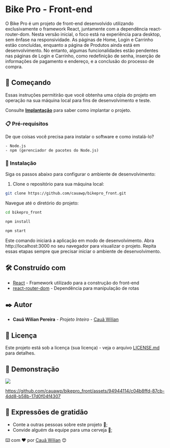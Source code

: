 # Bike Pro - Front-end

O Bike Pro é um projeto de front-end desenvolvido utilizando exclusivamente o framework React, juntamente com a dependência react-router-dom. Nesta versão inicial, o foco está na experiência para desktop, sem ênfase na responsividade. As páginas de Home, Login e Carrinho estão concluídas, enquanto a página de Produtos ainda está em desenvolvimento. No entanto, algumas funcionalidades estão pendentes nas páginas de Login e Carrinho, como redefinição de senha, inserção de informações de pagamento e endereço, e a conclusão do processo de compra.

## 🚀 Começando

Essas instruções permitirão que você obtenha uma cópia do projeto em operação na sua máquina local para fins de desenvolvimento e teste.

Consulte **[Implantação](#-implanta%C3%A7%C3%A3o)** para saber como implantar o projeto.

### 📋 Pré-requisitos

De que coisas você precisa para instalar o software e como instalá-lo?

```
- Node.js
- npm (gerenciador de pacotes do Node.js)
```

### 🔧 Instalação

Siga os passos abaixo para configurar o ambiente de desenvolvimento:

1. Clone o repositório para sua máquina local:

```bash
git clone https://github.com/cauawp/bikepro_front.git
```

Navegue até o diretório do projeto:

```bash
cd bikepro_front
```

```bash
npm install
```

```bash
npm start
```

Este comando iniciará a aplicação em modo de desenvolvimento. Abra http://localhost:3000 no seu navegador para visualizar o projeto.
Repita essas etapas sempre que precisar iniciar o ambiente de desenvolvimento.

## 🛠️ Construído com

- [React](https://react.dev/) - Framework utilizado para a construção do front-end
- [react-router-dom](https://www.npmjs.com/package/react-router-dom) - Dependência para manipulação de rotas

## ✒️ Autor

- **Cauã Wilian Pereira** - _Projeto Inteiro_ - [Cauã Wilian](https://github.com/cauawp)

## 📄 Licença

Este projeto está sob a licença (sua licença) - veja o arquivo [LICENSE.md](https://github.com/usuario/projeto/licenca) para detalhes.

## 🎁 Demonstração

<img src="https://media.discordapp.net/attachments/1187424868506030080/1193792907161899048/bikepro-thumb.png?ex=65ae0148&is=659b8c48&hm=0ae21dd8503528d9fd71c76ab99a86a13f7918acf3e0a9aa1a7118c1c06c203f&=&format=webp&quality=lossless&width=741&height=417">

https://github.com/cauawp/bikepro_front/assets/94944114/c04b8ffd-87cb-4dd8-b58b-17d0f04f4307

## 🎁 Expressões de gratidão

- Conte a outras pessoas sobre este projeto 📢;
- Convide alguém da equipe para uma cerveja 🍺;

⌨️ com ❤️ por [Cauã Wilian](https://github.com/cauawp) 😊
